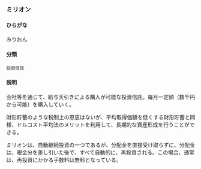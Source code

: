 <div style="display:none;">

## [あ行](securities-terms?id=あ行)
## [か行](securities-terms?id=か行)
## [さ行](securities-terms?id=さ行)
## [た行](securities-terms?id=た行)
## [な行](securities-terms?id=な行)
## [は行](securities-terms?id=は行)
## [ま行](securities-terms?id=ま行)

</div>

### ミリオン

#### ひらがな

みりおん

#### 分類

`投資信託`

#### 説明

会社等を通じて、給与天引きによる購入が可能な投資信託。毎月一定額（数千円から可能）を購入していく。
財形貯蓄のような税制上の恩恵はないが、平均取得価額を低くする財形貯蓄と同様、ドルコスト平均法のメリットを利用して、長期的な資産形成を行うことができる。
ミリオンは、自動継続投資の一つであるが、分配金を直接受け取らずに、分配金は、税金分を差し引いた後で、すべて自動的に、再投資される。この場合、通常は、再投資にかかる手数料は無料となっている。

<div style="display:none;">

## [や行](securities-terms?id=や行)
## [ら行](securities-terms?id=ら行)
## [わ行](securities-terms?id=わ行)
## [英数字・記号](securities-terms?id=英数字・記号)

</div>


